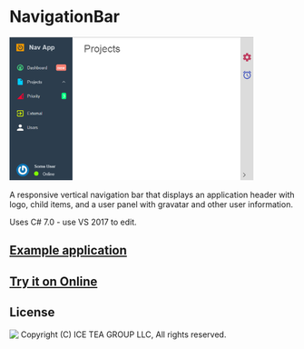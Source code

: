 NavigationBar
====

<img src="../Support/Images/NavigationBar.png" height="252">

A responsive vertical navigation bar that displays an application header with logo, child items, and a user panel with gravatar and other user information.

Uses C# 7.0 - use VS 2017 to edit.

## [Example application](https://github.com/iceteagroup/wisej-examples/tree/2.0/NavigationBar)

## [Try it on Online](http://demo.wisej.com/NavigationBar)

License
-------
<img src="http://iceteagroup.com/wp-content/uploads/2017/01/Square-64x64-trasp.png" height="20" align="top"> Copyright (C) ICE TEA GROUP LLC, All rights reserved.
